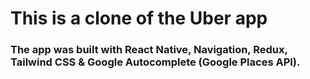 # This is a clone of the Uber app
### The app was built with React Native, Navigation, Redux, Tailwind CSS & Google Autocomplete (Google Places API).

